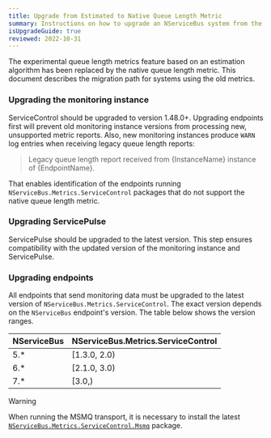 ```yaml
---
title: Upgrade from Estimated to Native Queue Length Metric
summary: Instructions on how to upgrade an NServiceBus system from the estimated to the native queue length metric
isUpgradeGuide: true
reviewed: 2022-10-31
---
```


The experimental queue length metrics feature based on an estimation algorithm has been replaced by the native queue length metric. This document describes the migration path for systems using the old metrics.

### Upgrading the monitoring instance

ServiceControl should be upgraded to version 1.48.0+. Upgrading endpoints first will prevent old monitoring instance versions from processing new, unsupported metric reports. Also, new monitoring instances produce `WARN` log entries when receiving legacy queue length reports:

> Legacy queue length report received from {InstanceName} instance of {EndpointName}.

That enables identification of the endpoints running `NServiceBus.Metrics.ServiceControl` packages that do not support the native queue length metric.

### Upgrading ServicePulse

ServicePulse should be upgraded to the latest version. This step ensures compatibility with the updated version of the monitoring instance and ServicePulse.

### Upgrading endpoints

All endpoints that send monitoring data must be upgraded to the latest version of `NServiceBus.Metrics.ServiceControl`. The exact version depends on the `NServiceBus` endpoint's version. The table below shows the version ranges.

|NServiceBus|NServiceBus.Metrics.ServiceControl|
|--|--|
| 5.*       | [1.3.0, 2.0)|
| 6.*       | [2.1.0, 3.0)|
| 7.*       | [3.0,)|

> [!WARNING]
> When running the MSMQ transport, it is necessary to install the latest [`NServiceBus.Metrics.ServiceControl.Msmq`](/monitoring/metrics/msmq-queue-length.md) package.
